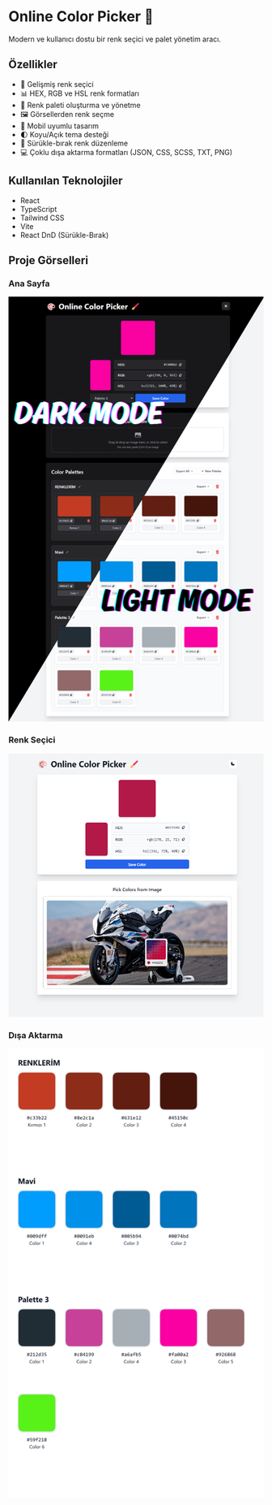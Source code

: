 # Online Color Picker 🎨

Modern ve kullanıcı dostu bir renk seçici ve palet yönetim aracı.

## Özellikler
- 🎨 Gelişmiş renk seçici
- 📊 HEX, RGB ve HSL renk formatları
- 💾 Renk paleti oluşturma ve yönetme
- 🖼️ Görsellerden renk seçme
- 📱 Mobil uyumlu tasarım
- 🌓 Koyu/Açık tema desteği
- 🔄 Sürükle-bırak renk düzenleme
- 💻 Çoklu dışa aktarma formatları (JSON, CSS, SCSS, TXT, PNG)

## Kullanılan Teknolojiler
- React
- TypeScript
- Tailwind CSS
- Vite
- React DnD (Sürükle-Bırak)
  
## Proje Görselleri

### Ana Sayfa
![Ana Sayfa](./first.png)

### Renk Seçici
![Renk Seçici](./gorsel.png)

### Dışa Aktarma
![Tüm Paletler](./all-palettes.png)
